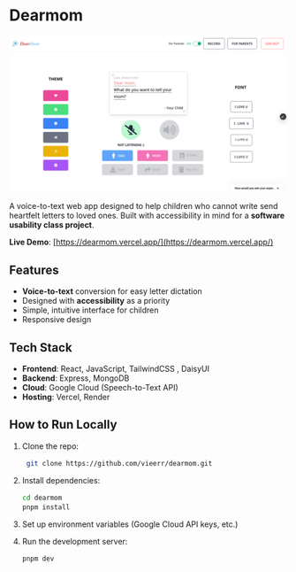# Dearmom

![Project Preview](/dearmom.png)  

A voice-to-text web app designed to help children who cannot write send heartfelt letters to loved ones. Built with accessibility in mind for a **software usability class project**.  

**Live Demo**: [https://dearmom.vercel.app/](https://dearmom.vercel.app/)  



## Features  
- **Voice-to-text** conversion for easy letter dictation  
- Designed with **accessibility** as a priority  
- Simple, intuitive interface for children  
- Responsive design   



## Tech Stack  
- **Frontend**: React, JavaScript, TailwindCSS , DaisyUI 
- **Backend**: Express, MongoDB  
- **Cloud**: Google Cloud (Speech-to-Text API)  
- **Hosting**: Vercel, Render  


## How to Run Locally  
1. Clone the repo:  
   ```bash
    git clone https://github.com/vieerr/dearmom.git

2. Install dependencies:
    ```bash
    cd dearmom
    pnpm install
3. Set up environment variables (Google Cloud API keys, etc.)

4. Run the development server:
    ```bash
    pnpm dev
